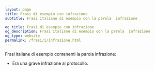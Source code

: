 ```yaml
---
layout: page
title: Frasi di esempio con infrazione 
subtitle: Frasi italiane di esempio con la parola  infrazione

og_title: Frasi di esempio con infrazione 
og_description: Frasi italiane di esempio con la parola  infrazione
og_type: website
permalink: /frasi/i/infrazione.html
---
```


Frasi italiane di esempio contenenti la parola infrazione:


- Era una grave infrazione al protocollo.
